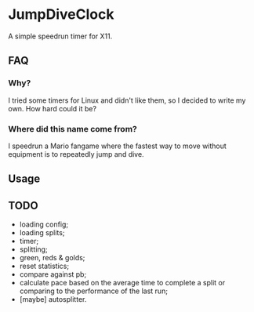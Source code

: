 # JumpDiveClock

A simple speedrun timer for X11.

## FAQ

### Why?

I tried some timers for Linux and didn't like them, so I decided to write my own. How hard could it be?

### Where did this name come from?

I speedrun a Mario fangame where the fastest way to move without equipment is to repeatedly jump and dive.

## Usage

## TODO

* loading config;
* loading splits;
* timer;
* splitting;
* green, reds & golds;
* reset statistics;
* compare against pb;
* calculate pace based on the average time to complete a split or comparing to the performance of the last run;
* [maybe] autosplitter.
